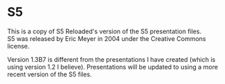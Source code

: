 S5
==

This is a copy of S5 Reloaded's version of the S5 presentation files.  
S5 was released by Eric Meyer in 2004 under the Creative Commons license.

Version 1.3B7 is different from the presentations I have created (which is using version 1.2 I believe).
Presentations will be updated to using a more recent version of the S5 files.
